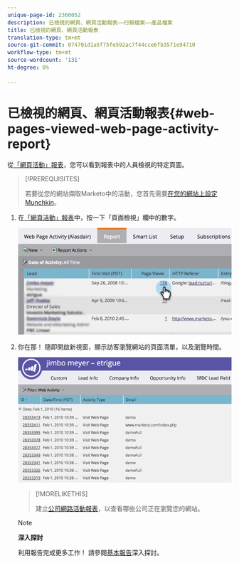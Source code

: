 ```yaml
---
unique-page-id: 2360052
description: 已檢視的網頁、網頁活動報表——行銷檔案——產品檔案
title: 已檢視的網頁、網頁活動報表
translation-type: tm+mt
source-git-commit: 074701d1a5f75fe592ac7f44cce6fb3571e94710
workflow-type: tm+mt
source-wordcount: '131'
ht-degree: 0%

---
```



# 已檢視的網頁、網頁活動報表{#web-pages-viewed-web-page-activity-report}

從[「網頁活動」報表](../../../../../product-docs/reporting/basic-reporting/report-types/web-page-activity-report.md)，您可以看到報表中的人員檢視的特定頁面。

>[!PREREQUISITES]
>
>若要從您的網站擷取Marketo中的活動，您首先需要[在您的網站上設定Munchkin](../../../../../product-docs/administration/additional-integrations/add-munchkin-tracking-code-to-your-website.md)。

1. 在[「網頁活動」報表](../../../../../product-docs/reporting/basic-reporting/report-types/web-page-activity-report.md)中，按一下「頁面檢視」欄中的數字。

   ![](assets/image2014-9-16-14-3a54-3a8.png)

1. 你在那！ 隨即開啟新視窗，顯示訪客瀏覽網站的頁面清單，以及瀏覽時間。

   ![](assets/image2014-9-16-14-3a54-3a12.png)

   >[!MORELIKETHIS]
   >
   >
   >
   >建立[公司網路活動報表](../../../../../product-docs/reporting/basic-reporting/report-types/company-web-activity-report.md)，以查看哪些公司正在瀏覽您的網站。

   >[!NOTE]
   >
   >**深入探討**
   >
   >
   >利用報告完成更多工作！ 請參閱[基本報告](http://docs.marketo.com/display/docs/basic+reporting)深入探討。

